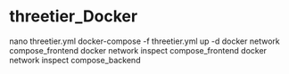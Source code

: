 # threetier_Docker
nano threetier.yml
docker-compose -f threetier.yml up -d
docker network compose_frontend
docker network inspect compose_frontend
docker network inspect compose_backend
